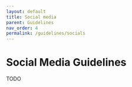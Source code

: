```yaml
---
layout: default
title: Social media
parent: Guidelines
nav_order: 4
permalink: /guidelines/socials
---
```


# Social Media Guidelines

TODO